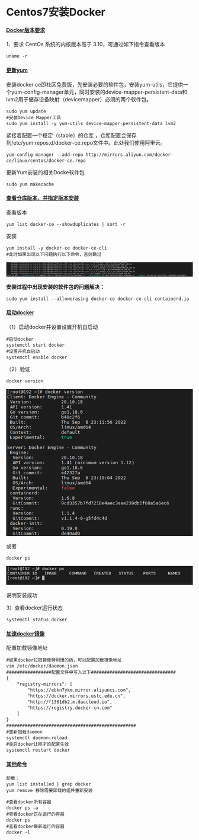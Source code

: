 # Centos7安装Docker

#### [Docker版本要求](#docker版本要求)

1、要求 CentOs 系统的内核版本高于 3.10，可通过如下指令查看版本

```
uname -r
```

#### [更新yum](#更新yum)

安装docker ce即社区免费版，先安装必要的软件包，安装yum-utils，它提供一个yum-config-manager单元，同时安装的device-mapper-persistent-data和lvm2用于储存设备映射（devicemapper）必须的两个软件包。

```
sudo yum update
#安装Device Mapper工具
sudo yum install -y yum-utils device-mapper-persistent-data lvm2
```

紧接着配置一个稳定（stable）的仓库 ，仓库配置会保存到/etc/yum.repos.d/docker-ce.repo文件中。此处我们使用阿里云。

```
yum-config-manager --add-repo http://mirrors.aliyun.com/docker-ce/linux/centos/docker-ce.repo
```

更新Yum安装的相关Docke软件包

```
sudo yum makecache
```

#### [查看仓库版本，并指定版本安装](#查看仓库版本-并指定版本安装)

查看版本

```
yum list docker-ce --showduplicates | sort -r
```

安装

```
yum install -y docker-ce docker-ce-cli
#此时如果出现以下问题执行以下命令，否则跳过
```

![image-20221019211837439](../img/mix/image-20221019211837439.png)

**安装过程中出现安装的软件包的问题解决：**

```
sudo yum install --allowerasing docker-ce docker-ce-cli containerd.io
```



#### [启动docker](#启动docker)

（1）启动docker并设置设置开机自启动

```
#启动docker
systemctl start docker
#设置开机自启动
systemctl enable docker
```



（2）验证

```
docker version
```

![image-20221019212135957](../img/mix/image-20221019212135957.png)



或者

~~~shell
docker ps
~~~



![image-20221019212222977](../img/mix/image-20221019212222977.png)

说明安装成功

3）查看docker运行状态

```
systemctl status docker
```



#### [加速docker镜像](#加速docker镜像)



配置加载镜像地址

~~~shell
#如果docker拉取镜像特别慢的话，可以配置加载镜像地址
vim /etc/docker/daemon.json
#################配置文件中写入以下################################
{
	"registry-mirrors": [
		"https://ebkn7ykm.mirror.aliyuncs.com",
		"https://docker.mirrors.ustc.edu.cn",
		"http://f1361db2.m.daocloud.io",
		"https://registry.docker-cn.com"
	]
}
#################################################
#重新加载daemon
systemctl daemon-reload
#重启docker让刚才的配置生效
systemctl restart docker

~~~



#### [其他命令](#其他命令)

~~~shell
卸载：
yum list installed | grep docker
yum remove 移除需要卸载的组件重新安装
~~~



~~~
#查看docker所有容器
docker ps -a 
#查看docker正在运行的容器
docker ps 
#查看docker最新运行的容器
docker -l

~~~




